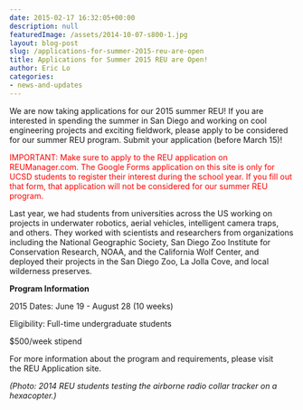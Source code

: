 ```yaml
---
date: 2015-02-17 16:32:05+00:00
description: null
featuredImage: /assets/2014-10-07-s800-1.jpg
layout: blog-post
slug: /applications-for-summer-2015-reu-are-open
title: Applications for Summer 2015 REU are Open!
author: Eric Lo
categories:
- news-and-updates
---
```


We are now taking applications for our 2015 summer REU! If you are interested in spending the summer in San Diego and working on cool engineering projects and exciting fieldwork, please apply to be considered for our summer REU program. Submit your application (before March 15)!

<span style="color: red">IMPORTANT: Make sure to apply to the REU application on REUManager.com. The Google Forms application on this site is only for UCSD students to register their interest during the school year. If you fill out that form, that application will not be considered for our summer REU program.</span>

Last year, we had students from universities across the US working on projects in underwater robotics, aerial vehicles, intelligent camera traps, and others. They worked with scientists and researchers from organizations including the National Geographic Society, San Diego Zoo Institute for Conservation Research, NOAA, and the California Wolf Center, and deployed their projects in the San Diego Zoo, La Jolla Cove, and local wilderness preserves.

**Program Information**

2015 Dates: June 19 - August 28 (10 weeks)

Eligibility: Full-time undergraduate students

$500/week stipend

For more information about the program and requirements, please visit the REU Application site.

_(Photo: 2014 REU students testing the airborne radio collar tracker on a hexacopter.)_
